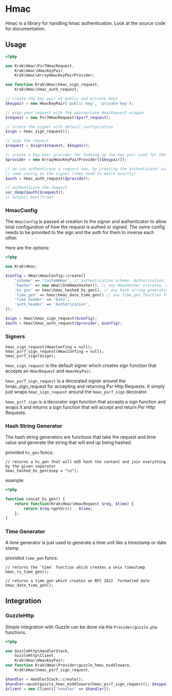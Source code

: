 # Hmac

Hmac is a library for handling hmac authentication. Look at the source code for documentation.

## Usage

```php
<?php

use Krak\Hmac\Psr7HmacRequest,
    Krak\Hmac\HmacKeyPair,
    Krak\Hmac\ArrayHmacKeyPairProvider;

use function Krak\Hmac\hmac_sign_request,
    Krak\Hmac\hmac_auth_request;

// create the key pair of public and private keys
$keypair = new HmacKeyPair('public-key', 'private-key');

// wrap your request with the appropriate HmacRequest wrapper
$request = new Psr7HmacRequest($psr7_request);

// create the signer with default configuration
$sign = hmac_sign_request();

// sign the request
$request = $sign($request, $keypair);

// create a key pair provider for looking up the key pair used for the request
$provider = new ArrayHmacKeyPairProvider([$keypair]);

// we can authenticate a request now, by creating the authenticator with the
// same config as the signer (they need to match exactly)
$auth = hmac_auth_request($provider);

// authenticate the request
var_dump($auth($request));
// output: bool(true)
```

### HmacConfig

The `HmacConfig` is passed at creation to the signer and authenticator to allow total configuration of how the request is authed or signed. The same config needs to be provided to the sign and the auth for them to inverse each other.

Here are the options:

```php
<?php

use Krak\Hmac;

$config = Hmac\HmacConfig::create([
    'scheme' => 'CustomHmac', // authentication scheme. Authorization: <scheme> <public_key>:<hash>
    'hasher' => new Hmac\StdHmacHasher(), // any HmacHasher instance, defaults to Base64HmacHasher(StdHmacHasher)
    'hs_gen' => hmac\hmac_hashed_hs_gen(), // any hash string generator function
    'time_gen' => hmac\hmac_date_time_gen() // any time_gen function for generating a unit of time
    'time_header' => 'Date',
    'auth_header' => 'Authorization',
]);

$sign = hmac\hmac_sign_request($config);
$auth = hmac\hmac_auth_request($provider, $config);
```

### Signers

```
hmac_sign_request(HmacConfing = null);
hmac_psr7_sign_request(HmacConfing = null);
hmac_psr7_sign($sign);
```

`hmac_sign_request` is the default signer which creates sign function that accepts an `HmacRequest` and `HmacKeyPair`.

`hmac_psr7_sign_request` is a decorated signer around the hmac_sign_request for accepting and returning Psr Http Requests. It simply just wraps `hmac_sign_request` around the `hmac_psr7_sign` decorator.

`hmac_psr7_sign` is a decorator sign function that accepts a sign function and wraps it and returns a sign function that will accept and return Psr Http Requests.

### Hash String Generator

The hash string generators are functions that take the request and time value and generate the string that will end up being hashed.

provided `hs_gen` funcs:

    // returns a hs_gen that will md5 hash the content and join everything by the given separator
    hmac_hashed_hs_gen($sep = "\n");

example:

```php
<?php

function concat_hs_gen() {
    return function(Krak\Hmac\HmacRequest $req, $time) {
        return $req->getUri() . $time;
    };
}
```

### Time Generator

A time generator is just used to generate a time unit like a timestamp or date stamp.

provided `time_gen` funcs:

    // returns the `time` function which creates a unix timestamp
    hmac_ts_time_gen();

    // returns a time_gen which creates an RFC 2822  formatted date
    hmac_date_time_gen();

## Integration

### GuzzleHttp

Simple integration with Guzzle can be done via the `Provider/guzzle.php` functions.

```php
<?php

use GuzzleHttp\HandlerStack,
    GuzzleHttp\Client,
    Krak\Hmac\HmacKeyPair;
use function Krak\Hmac\Provider\guzzle_hmac_middleware,
    Krak\Hmac\hmac_psr7_sign_request,

$handler = HandlerStack::create();
$handler->push(guzzle_hmac_middleware(hmac_psr7_sign_request(), $keypair));
$client = new Client(['handler' => $handler]);
```
